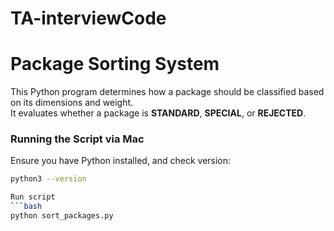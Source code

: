 # TA-interviewCode
# Package Sorting System

This Python program determines how a package should be classified based on its dimensions and weight.  
It evaluates whether a package is **STANDARD**, **SPECIAL**, or **REJECTED**.

### Running the Script via Mac
Ensure you have Python installed, and check version:
```bash
python3 --version

Run script
```bash 
python sort_packages.py
